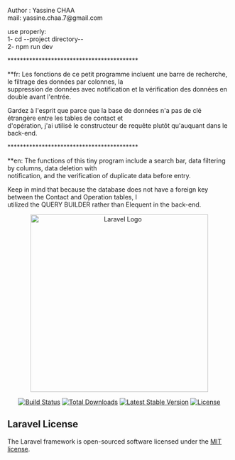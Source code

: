 <p>Author : Yassine CHAA <br>
mail: yassine.chaa.7@gmail.com<br>

use properly: <br>
1- cd --project directory--<br>
2- npm run dev<br>
</p>
<p>
                            ******************************************<br>

**fr: Les fonctions de ce petit programme incluent une barre de recherche, le filtrage des données par colonnes, la<br> suppression de données avec notification et la vérification des données en double avant l'entrée.<br>

Gardez à l'esprit que parce que la base de données n'a pas de clé étrangère entre les tables de contact et <br>d'opération, j'ai utilisé le constructeur de requête plutôt qu'auquant dans le back-end.<br>
</p>
<p>
                            ******************************************<br>

**en: The functions of this tiny program include a search bar, data filtering by columns, data deletion with <br>notification, and the verification of duplicate data before entry.<br>

Keep in mind that because the database does not have a foreign key between the Contact and Operation tables, I <br>utilized the QUERY BUILDER rather than Elequent in the back-end. <br>

</p>



<p align="center"><a href="https://laravel.com" target="_blank"><img src="https://raw.githubusercontent.com/laravel/art/master/logo-lockup/5%20SVG/2%20CMYK/1%20Full%20Color/laravel-logolockup-cmyk-red.svg" width="400" alt="Laravel Logo"></a></p>

<p align="center">
<a href="https://github.com/laravel/framework/actions"><img src="https://github.com/laravel/framework/workflows/tests/badge.svg" alt="Build Status"></a>
<a href="https://packagist.org/packages/laravel/framework"><img src="https://img.shields.io/packagist/dt/laravel/framework" alt="Total Downloads"></a>
<a href="https://packagist.org/packages/laravel/framework"><img src="https://img.shields.io/packagist/v/laravel/framework" alt="Latest Stable Version"></a>
<a href="https://packagist.org/packages/laravel/framework"><img src="https://img.shields.io/packagist/l/laravel/framework" alt="License"></a>
</p>

##  Laravel License

The Laravel framework is open-sourced software licensed under the [MIT license](https://opensource.org/licenses/MIT).

